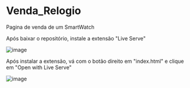 # Venda_Relogio
Pagina de venda de um SmartWatch

Após baixar o repositório, instale a extensão "Live Serve"

![image](https://github.com/GeraldoLRJ/Venda_Relogio/assets/75289799/c4f29921-bdcf-40e4-a5ce-78c8b54cd511)

Após instalar a extensão, vá com o botão direito em "index.html" e clique em "Open with Live Serve"

![image](https://github.com/GeraldoLRJ/Venda_Relogio/assets/75289799/b74e10e3-bba8-4ef5-968f-0b2ee41b5005)
